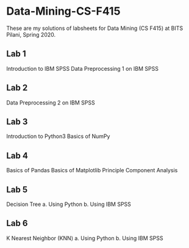 # Data-Mining-CS-F415

These are my solutions of labsheets for Data Mining (CS F415) at BITS Pilani, Spring 2020.

## Lab 1

Introduction to IBM SPSS
Data Preprocessing 1 on IBM SPSS

## Lab 2

Data Preprocessing 2 on IBM SPSS

## Lab 3 

Introduction to Python3
Basics of NumPy

## Lab 4

Basics of Pandas
Basics of Matplotlib
Principle Component Analysis

## Lab 5

Decision Tree
a. Using Python
b. Using IBM SPSS

## Lab 6

K Nearest Neighbor (KNN)
a. Using Python
b. Using IBM SPSS


